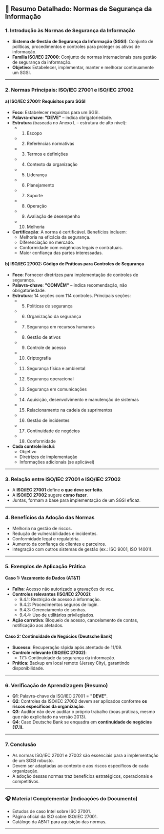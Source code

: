 
## 📘 Resumo Detalhado: Normas de Segurança da Informação

### 1. **Introdução às Normas de Segurança da Informação**
- **Sistema de Gestão de Segurança da Informação (SGSI)**: Conjunto de políticas, procedimentos e controles para proteger os ativos de informação.
- **Família ISO/IEC 27000**: Conjunto de normas internacionais para gestão de segurança da informação.
- **Objetivo**: Estabelecer, implementar, manter e melhorar continuamente um SGSI.

---

### 2. **Normas Principais: ISO/IEC 27001 e ISO/IEC 27002**

#### a) **ISO/IEC 27001: Requisitos para SGSI**
- **Foco**: Estabelecer requisitos para um SGSI.
- **Palavra-chave**: **"DEVE"** – indica obrigatoriedade.
- **Estrutura** (baseada no Anexo L – estrutura de alto nível):
  - 1. Escopo
  - 2. Referências normativas
  - 3. Termos e definições
  - 4. Contexto da organização
  - 5. Liderança
  - 6. Planejamento
  - 7. Suporte
  - 8. Operação
  - 9. Avaliação de desempenho
  - 10. Melhoria
- **Certificação**: A norma é certificável. Benefícios incluem:
  - Melhoria na eficácia da segurança.
  - Diferenciação no mercado.
  - Conformidade com exigências legais e contratuais.
  - Maior confiança das partes interessadas.

#### b) **ISO/IEC 27002: Código de Práticas para Controles de Segurança**
- **Foco**: Fornecer diretrizes para implementação de controles de segurança.
- **Palavra-chave**: **"CONVÉM"** – indica recomendação, não obrigatoriedade.
- **Estrutura**: 14 seções com 114 controles. Principais seções:
  - 5. Políticas de segurança
  - 6. Organização da segurança
  - 7. Segurança em recursos humanos
  - 8. Gestão de ativos
  - 9. Controle de acesso
  - 10. Criptografia
  - 11. Segurança física e ambiental
  - 12. Segurança operacional
  - 13. Segurança em comunicações
  - 14. Aquisição, desenvolvimento e manutenção de sistemas
  - 15. Relacionamento na cadeia de suprimentos
  - 16. Gestão de incidentes
  - 17. Continuidade de negócios
  - 18. Conformidade
- **Cada controle inclui**:
  - Objetivo
  - Diretrizes de implementação
  - Informações adicionais (se aplicável)

---

### 3. **Relação entre ISO/IEC 27001 e ISO/IEC 27002**
- A **ISO/IEC 27001** define **o que deve ser feito**.
- A **ISO/IEC 27002** sugere **como fazer**.
- Juntas, formam a base para implementação de um SGSI eficaz.

---

### 4. **Benefícios da Adoção das Normas**
- Melhoria na gestão de riscos.
- Redução de vulnerabilidades e incidentes.
- Conformidade legal e regulatória.
- Aumento da confiança de clientes e parceiros.
- Integração com outros sistemas de gestão (ex.: ISO 9001, ISO 14001).

---

### 5. **Exemplos de Aplicação Prática**

#### Caso 1: Vazamento de Dados (AT&T)
- **Falha**: Acesso não autorizado a gravações de voz.
- **Controles relevantes (ISO/IEC 27002)**:
  - 9.4.1: Restrição de acesso à informação.
  - 9.4.2: Procedimentos seguros de login.
  - 9.4.3: Gerenciamento de senhas.
  - 9.4.4: Uso de utilitários privilegiados.
- **Ação corretiva**: Bloqueio de acesso, cancelamento de contas, notificação aos afetados.

#### Caso 2: Continuidade de Negócios (Deutsche Bank)
- **Sucesso**: Recuperação rápida após atentado de 11/09.
- **Controle relevante (ISO/IEC 27002)**:
  - 17.1: Continuidade da segurança da informação.
- **Prática**: Backup em local remoto (Jersey City), garantindo disponibilidade.

---

### 6. **Verificação de Aprendizagem (Resumo)**
- **Q1**: Palavra-chave da ISO/IEC 27001 = **"DEVE"**.
- **Q2**: Controles da ISO/IEC 27002 devem ser aplicados conforme **os riscos específicos da organização**.
- **Q3**: Auditor não deve auditar o próprio trabalho (boas práticas, mesmo que não explicitado na versão 2013).
- **Q4**: Caso Deutsche Bank se enquadra em **continuidade de negócios (17.1)**.

---

### 7. **Conclusão**
- As normas ISO/IEC 27001 e 27002 são essenciais para a implementação de um SGSI robusto.
- Devem ser adaptadas ao contexto e aos riscos específicos de cada organização.
- A adoção dessas normas traz benefícios estratégicos, operacionais e competitivos.

---

### 🎧 Material Complementar (Indicações do Documento)
- Estudos de caso Intel sobre ISO 27001.
- Página oficial da ISO sobre ISO/IEC 27001.
- Catálogo da ABNT para aquisição das normas.

---
